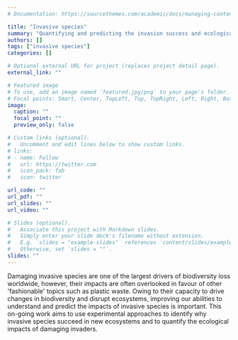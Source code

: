 ```yaml
---
# Documentation: https://sourcethemes.com/academic/docs/managing-content/

title: "Invasive species"
summary: "Quantifying and predicting the invasion success and ecological impacts of invasive species"
authors: []
tags: ["invasive species"]
categories: []

# Optional external URL for project (replaces project detail page).
external_link: ""

# Featured image
# To use, add an image named `featured.jpg/png` to your page's folder.
# Focal points: Smart, Center, TopLeft, Top, TopRight, Left, Right, BottomLeft, Bottom, BottomRight.
image:
  caption: ""
  focal_point: ""
  preview_only: false

# Custom links (optional).
#   Uncomment and edit lines below to show custom links.
# links:
# - name: Follow
#   url: https://twitter.com
#   icon_pack: fab
#   icon: twitter

url_code: ""
url_pdf: ""
url_slides: ""
url_video: ""

# Slides (optional).
#   Associate this project with Markdown slides.
#   Simply enter your slide deck's filename without extension.
#   E.g. `slides = "example-slides"` references `content/slides/example-slides.md`.
#   Otherwise, set `slides = ""`.
slides: ""
---
```


Damaging invasive species are one of the largest drivers of biodiversity loss worldwide, however, their impacts are often overlooked in favour of other 'fashionable' topics such as plastic waste. Owing to their capacity to drive changes in biodiversity and disrupt ecosystems, improving our abilities to understand and predict the impacts of invasive species is important. This on-going work aims to use experimental approaches to identify why invasive species succeed in new ecosystems and to quantify the ecological impacts of damaging invaders.

